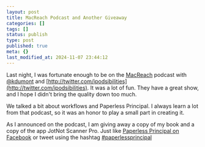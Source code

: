 ```yaml
---
layout: post
title: MacReach Podcast and Another Giveaway
categories: []
tags: []
status: publish
type: post
published: true
meta: {}
last_modified_at: 2024-11-07 23:44:12
---
```


Last night, I was fortunate enough to be on the 
[MacReach](http://edreach.us/macreachshow/) podcast with 
[@kdumont](https://twitter.com/kdumont) and 
[http://twitter.com/ipodsibilities](http://twitter.com/ipodsibilities). It was a lot of fun. They have a great show, and I hope I didn't bring the quality down too much.


We talked a bit about workflows and Paperless Principal. I always learn a lot from that podcast, so it was an honor to play a small part in creating it.


As I announced on the podcast, I am giving away a copy of my book and a copy of the app JotNot Scanner Pro. Just like 
[Paperless Principal on Facebook](http://facebook.com/PaperlessPrincipal) or tweet using the hashtag 
[#paperlessprincipal](https://twitter.com/search/realtime?q=%23paperlessprincipal)
